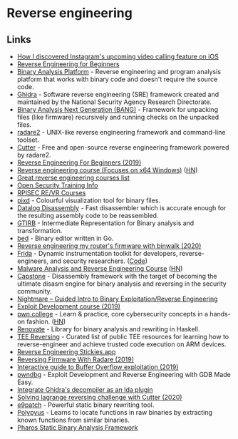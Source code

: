 # Reverse engineering

## Links

- [How I discovered Instagram's upcoming video calling feature on iOS](https://medium.com/@guilhermerambo/how-i-discovered-instagrams-upcoming-video-calling-feature-on-ios-934d7085da57)
- [Reverse Engineering for Beginners](https://beginners.re/)
- [Binary Analysis Platform](https://github.com/BinaryAnalysisPlatform/bap) - Reverse engineering and program analysis platform that works with binary code and doesn't require the source code.
- [Ghidra](https://github.com/NationalSecurityAgency/ghidra) - Software reverse engineering (SRE) framework created and maintained by the National Security Agency Research Directorate.
- [Binary Analysis Next Generation (BANG)](https://github.com/armijnhemel/binaryanalysis-ng) - Framework for unpacking files (like firmware) recursively and running checks on the unpacked files.
- [radare2](https://github.com/radareorg/radare2) - UNIX-like reverse engineering framework and command-line toolset.
- [Cutter](https://github.com/radareorg/cutter) - Free and open-source reverse engineering framework powered by radare2.
- [Reverse Engineering For Beginners (2019)](https://www.youtube.com/playlist?list=PLMB3ddm5Yvh3gf_iev78YP5EPzkA3nPdL)
- [Reverse engineering course (Focuses on x64 Windows)](https://github.com/0xZ0F/Z0FCourse_ReverseEngineering) ([HN](https://news.ycombinator.com/item?id=22061842))
- [Great reverse engineering courses list](https://news.ycombinator.com/item?id=22063610)
- [Open Security Training Info](http://opensecuritytraining.info/)
- [RPISEC RE/VR Courses](https://github.com/JeremyBlackthorne/RPISEC-Courses#readme)
- [pixd](https://github.com/FireyFly/pixd) - Colourful visualization tool for binary files.
- [Datalog Disassembly](https://github.com/GrammaTech/ddisasm) - Fast disassembler which is accurate enough for the resulting assembly code to be reassembled.
- [GTIRB](https://github.com/GrammaTech/gtirb) - Intermediate Representation for Binary analysis and transformation.
- [bed](https://github.com/itchyny/bed) - Binary editor written in Go.
- [Reverse engineering my router's firmware with binwalk (2020)](https://embeddedbits.org/reverse-engineering-router-firmware-with-binwalk/)
- [Frida](https://frida.re/) - Dynamic instrumentation toolkit for developers, reverse-engineers, and security researchers. ([Code](https://github.com/frida/frida))
- [Malware Analysis and Reverse Engineering Course](https://class.malware.re/) ([HN](https://news.ycombinator.com/item?id=22488510))
- [Capstone](https://github.com/aquynh/capstone) - Disassembly framework with the target of becoming the ultimate disasm engine for binary analysis and reversing in the security community.
- [Nightmare – Guided Intro to Binary Exploitation/Reverse Engineering](https://guyinatuxedo.github.io/)
- [Exploit Development course (2019)](https://samsclass.info/127/127_F19.shtml)
- [pwn.college](https://pwn.college/) - Learn & practice, core cybersecurity concepts in a hands-on fashion. ([HN](https://news.ycombinator.com/item?id=22401797))
- [Renovate](https://github.com/GaloisInc/renovate) - Library for binary analysis and rewriting in Haskell.
- [TEE Reversing](https://github.com/enovella/TEE-reversing#readme) - Curated list of public TEE resources for learning how to reverse-engineer and achieve trusted code execution on ARM devices.
- [Reverse Engineering Stickies.app](https://lowlevelbits.org/reverse-engineering-stickies.app/)
- [Reversing Firmware With Radare (2019)](https://www.bored-nerds.com/reversing/radare/automotive/2019/07/07/reversing-firmware-with-radare.html)
- [Interactive guide to Buffer Overflow exploitation (2019)](https://nagarrosecurity.com/blog/interactive-buffer-overflow-exploitation)
- [pwndbg](https://github.com/pwndbg/pwndbg) - Exploit Development and Reverse Engineering with GDB Made Easy.
- [Integrate Ghidra's decompiler as an Ida plugin](https://github.com/cseagle/blc)
- [Solving lagrange reversing challenge with Cutter (2020)](https://arnaugamez.com/blog/2020/04/12/advent-solve-lagrange-cutter/)
- [e9patch](https://github.com/GJDuck/e9patch) - Powerful static binary rewriting tool.
- [Polypyus](https://github.com/seemoo-lab/polypyus) - Learns to locate functions in raw binaries by extracting known functions from similar binaries.
- [Pharos Static Binary Analysis Framework](https://github.com/cmu-sei/pharos)
